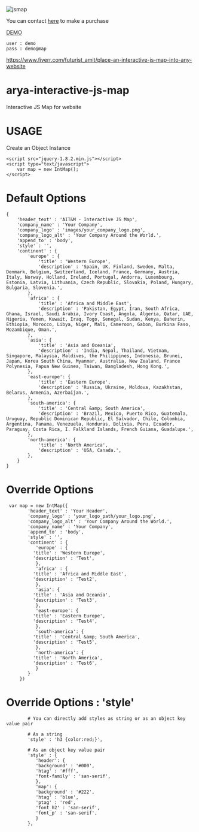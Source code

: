
![jsmap](https://user-images.githubusercontent.com/84500963/122356844-e92a0a80-cf72-11eb-8ffd-914081d13bde.gif)

You can contact <a href="https://www.aryaitandmedia.com/?get-quote" target="_blank">here</a> to make a purchase

<a href="https://www.aryaitandmedia.com/demo/map" target="_blank">DEMO</a>

	user : demo
	pass : demo@map


https://www.fiverr.com/futurist_amit/place-an-interactive-js-map-into-any-website

# arya-interactive-js-map
Interactive JS Map for website

# USAGE
Create an Object Instance

	<script src="jquery-1.8.2.min.js"></script>
	<script type="text/javascript">
		var map = new IntMap();
	</script>

# Default Options
    {
		'header_text' : 'AIT&M - Interactive JS Map',
    	'company_name' : 'Your Company',
		'company_logo' : 'images/your_company_logo.png', 
		'company_logo_alt' : 'Your Company Around the World.',
		'append_to' : 'body',
		'style' : '',
		'continent' : {
			'europe' : {
				'title' : 'Western Europe',
				'description' : 'Spain, UK, Finland, Sweden, Malta, Denmark, Belgium, Switzerland, Iceland, France, Germany, Austria, Italy, Norway, Holland, Ireland, Portugal, Andorra, Luxembourg, Estonia, Latvia, Lithuania, Czech Republic, Slovakia, Poland, Hungary, Bulgaria, Slovenia.',
			},
			'africa' : {
				'title' : 'Africa and Middle East',
				'description' : 'Pakistan, Egypt, Iran, South Africa, Ghana, Israel, Saudi Arabia, Ivory Coast, Angola, Algeria, Qatar, UAE, Nigeria, Yemen, Kuwait, Iraq, Togo, Senegal, Sudan, Kenya, Baherin, Ethiopia, Morocco, Libya, Niger, Mali, Cameroon, Gabon, Burkina Faso, Mozambique, Oman.',
			},
			'asia': {
				'title' : 'Asia and Oceania',
				'description' : 'India, Nepal, Thailand, Vietnam, Singapore, Malaysia, Maldives, the Philippines, Indonesia, Brunei, Japan, Korea South China, Myanmar, Australia, New Zealand, France Polynesia, Papua New Guinea, Taiwan, Bangladesh, Hong Kong.',
			},
			'east-europe': {
				'title' : 'Eastern Europe',
				'description' : 'Russia, Ukraine, Moldova, Kazakhstan, Belarus, Armenia, Azerbaijan.',
			},
			'south-america': {
				'title' : 'Central &amp; South America',
				'description' : 'Brazil, Mexico, Puerto Rico, Guatemala, Uruguay, Republic Dominican Republic, El Salvador, Chile, Colombia, Argentina, Panama, Venezuela, Honduras, Bolivia, Peru, Ecuador, Paraguay, Costa Rica, I. Falkland Islands, French Guiana, Guadalupe.',
			},
			'north-america': {
				'title' : 'North America',
				'description' : 'USA, Canada.',
			},
		}
	}


# Override Options
	 var map = new IntMap({
		    'header_text' : 'Your Header',
		    'company_logo' : 'your_logo_path/your_logo.png', 
		    'company_logo_alt' : 'Your Company Around the World.',
		    'company_name' : 'Your Company',
		    'append_to' : 'body',
		    'style' : '',
		    'continent' : {
		       'europe' : {
			  'title' : 'Western Europe',
			  'description' : 'Test',
		       },
		       'africa' : {
			  'title' : 'Africa and Middle East',
			  'description' : 'Test2',
		       },
		       'asia': {
			  'title' : 'Asia and Oceania',
			  'description' : 'Test3',
		       },
		       'east-europe': {
			  'title' : 'Eastern Europe',
			  'description' : 'Test4',
		       },
		       'south-america': {
			  'title' : 'Central &amp; South America',
			  'description' : 'Test5',
		       },
		       'north-america': {
			  'title' : 'North America',
			  'description' : 'Test6',
		       }
		    }
		 })

 # Override Options : 'style'
            # You can directly add styles as string or as an object key value pair
            
            # As a string
            'style' : 'h3 {color:red;}',
            
            # As an object key value pair
            'style' : {
               'header': {
               'background' : '#000',
               'htag' : '#fff',
               'font-family' : 'san-serif',
               },
               'map': {
               'background' : '#222',
               'htag' : 'blue',
               'ptag' : 'red',
               'font_h2' : 'san-serif',
               'font_p' : 'san-serif',
               }
            },
	    

        
